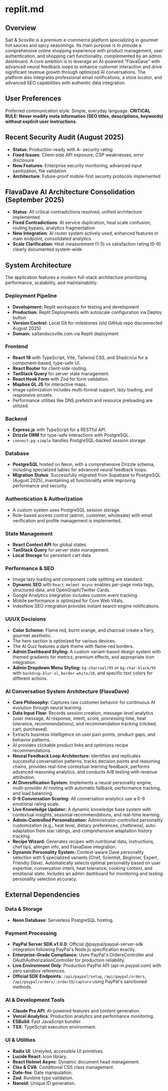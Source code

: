 # replit.md

## Overview
Salt & Scoville is a premium e-commerce platform specializing in gourmet hot sauces and spicy seasonings. Its main purpose is to provide a comprehensive online shopping experience with product management, user authentication, and shopping cart functionality, complemented by an admin dashboard. A core ambition is to leverage an AI-powered "FlavaDave" with advanced neural feedback loops to enhance customer interaction and drive significant revenue growth through optimized AI conversations. The platform also integrates professional email notifications, a store locator, and advanced SEO capabilities with authentic data integration.

## User Preferences
Preferred communication style: Simple, everyday language.
**CRITICAL RULE: Never modify meta information (SEO titles, descriptions, keywords) without explicit user instructions.**

## Recent Security Audit (August 2025)
- **Status**: Production-ready with A- security rating
- **Fixed Issues**: Client-side API exposure, CSP weaknesses, error disclosure
- **New Features**: Enterprise security monitoring, advanced input sanitization, file validation
- **Architecture**: Future-proof mobile-first security protocols implemented

## FlavaDave AI Architecture Consolidation (September 2025)
- **Status**: All critical contradictions resolved, unified architecture implemented
- **Fixed Contradictions**: AI service duplication, heat scale confusion, routing bypass, analytics fragmentation
- **New Integration**: AI router system actively used, enhanced features in main endpoint, consolidated analytics
- **Scale Clarification**: Heat measurement (1-5) vs satisfaction rating (0-9) clearly documented system-wide

## System Architecture
The application features a modern full-stack architecture prioritizing performance, scalability, and maintainability.

### Deployment Pipeline
- **Development:** Replit workspace for testing and development
- **Production:** Replit Deployments with autoscale configuration via Deploy button
- **Version Control:** Local Git for milestones (old GitHub repo disconnected August 2025)
- **Domain:** saltandscoville.com via Replit deployment

### Frontend
- **React 18** with TypeScript, Vite, Tailwind CSS, and Shadcn/ui for a component-based, type-safe UI.
- **React Router** for client-side routing.
- **TanStack Query** for server state management.
- **React Hook Form** with Zod for form validation.
- **Mapbox GL JS** for interactive maps.
- Image optimization includes multi-format support, lazy loading, and responsive srcsets.
- Performance utilities like DNS prefetch and resource preloading are utilized.

### Backend
- **Express.js** with TypeScript for a RESTful API.
- **Drizzle ORM** for type-safe interactions with PostgreSQL.
- `connect-pg-simple` handles PostgreSQL-backed session storage.

### Database
- **PostgreSQL** hosted on Neon, with a comprehensive Drizzle schema, including specialized tables for advanced neural feedback loops.
- **Migration Status**: Successfully migrated from Supabase to PostgreSQL (August 2025), maintaining all functionality while improving performance and security.

### Authentication & Authorization
- A custom system uses PostgreSQL session storage.
- Role-based access control (admin, customer, wholesale) with email verification and profile management is implemented.

### State Management
- **React Context API** for global states.
- **TanStack Query** for server state management.
- **Local Storage** for persistent cart data.

### Performance & SEO
- Image lazy loading and component code splitting are standard.
- **Dynamic SEO** with `React Helmet Async` enables per-page meta tags, structured data, and OpenGraph/Twitter Cards.
- Google Analytics integration includes custom event tracking.
- Mobile performance is optimized for Core Web Vitals.
- IndexNow SEO integration provides instant search engine notifications.

### UI/UX Decisions
- **Color Scheme:** Flame red, burnt orange, and charcoal create a fiery, gourmet aesthetic.
- The hero section is optimized for various devices.
- The AI Quiz features a dark theme with flame-red borders.
- **Admin Dashboard Styling:** A custom variant-based design system with themed gradients for metrics, premium effects, and appropriate icon integration.
- **Admin Dropdown Menu Styling:** `bg-charcoal/95` or `bg-char-black/95` with `backdrop-blur-xl`, `border-white/20`, and specific text colors for different actions.

### AI Conversation System Architecture (FlavaDave)
- **Core Philosophy:** Captures raw customer behavior for continuous AI evolution through neural learning.
- **Data Input Flow:** Records session creation, message-level analytics (user message, AI response, intent, score, processing time, heat tolerance, recommendations), and recommendation tracking (clicked, cart, purchased).
- Extracts business intelligence on user pain points, product gaps, and behavior patterns.
- AI provides clickable product links and optimizes recipe recommendations.
- **Neural Feedback Loop Architecture:** Identifies and replicates successful conversation patterns, tracks decision points and reasoning chains, provides real-time contextual learning feedback, performs advanced reasoning analytics, and conducts A/B testing with revenue attribution.
- **AI Diversification System:** Implements a neural personality engine, multi-provider AI routing with automatic fallback, performance tracking, and load balancing.
- **0-9 Conversation Scoring:** All conversation analytics use a 0-9 emotional rating scale.
- **Live Knowledge Updater:** A dynamic knowledge base system with contextual insights, seasonal recommendations, and real-time learning.
- **Admin-Controlled Personalization:** Administrator-controlled personality customization (e.g., heat level, dietary preferences, chattiness), auto-adaptation from star ratings, and comprehensive adaptation history tracking.
- **Recipe Wizard:** Generates recipes with nutritional data, instructions, chef tips, allergen info, and FlavaDave integration.
- **Dynamic Personality System:** Context-aware Dave personality selection with 5 specialized variants (Chef, Scientist, Beginner, Expert, Friendly Dave). Automatically selects optimal personality based on user expertise, conversation intent, heat tolerance, cooking context, and emotional state. Includes an admin dashboard for monitoring and testing personality selection accuracy.

## External Dependencies

### Data & Storage
- **Neon Database**: Serverless PostgreSQL hosting.

### Payment Processing
- **PayPal Server SDK v1.0.0**: Official @paypal/paypal-server-sdk integration following PayPal's Node.js specification exactly.
- **Enterprise-Grade Compliance**: Uses PayPal's OrdersController and OAuthAuthorizationController for production reliability.
- **Live Environment Only**: Production PayPal API (api-m.paypal.com) with zero sandbox references.
- **Official SDK Endpoints**: `/api/paypal/setup`, `/api/paypal/orders`, `/api/paypal/orders/:orderID/capture` using PayPal's sanctioned methods.

### AI & Development Tools
- **Claude Pro API**: AI-powered features and content generation.
- **Vercel Analytics**: Production analytics and performance monitoring.
- **ESBuild**: Fast JavaScript bundler.
- **TSX**: TypeScript execution environment.

### UI & Utilities
- **Radix UI**: Unstyled, accessible UI primitives.
- **Lucide React**: Icon library.
- **React Helmet Async**: Dynamic document head management.
- **Clsx & CVA**: Conditional CSS class management.
- **Date-fns**: Date manipulation.
- **Zod**: Runtime type validation.
- **Nanoid**: Unique ID generation.
